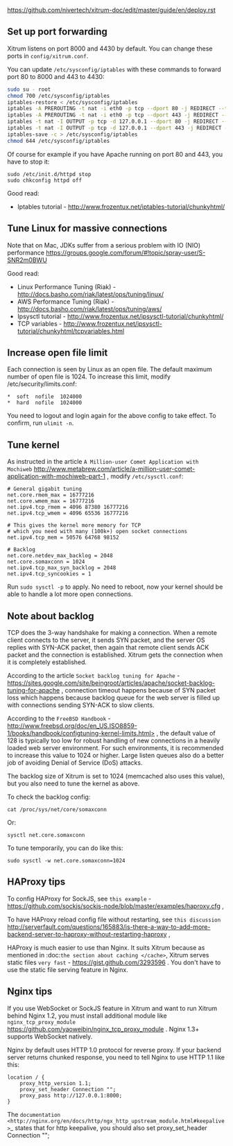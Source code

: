
https://github.com/nivertech/xitrum-doc/edit/master/guide/en/deploy.rst


Set up port forwarding
----------------------

Xitrum listens on port 8000 and 4430 by default.
You can change these ports in `config/xitrum.conf`.

You can update `/etc/sysconfig/iptables` with these commands to forward port
80 to 8000 and 443 to 4430:

``` bash
sudo su - root
chmod 700 /etc/sysconfig/iptables
iptables-restore < /etc/sysconfig/iptables
iptables -A PREROUTING -t nat -i eth0 -p tcp --dport 80 -j REDIRECT --to-port 8000
iptables -A PREROUTING -t nat -i eth0 -p tcp --dport 443 -j REDIRECT --to-port 4430
iptables -t nat -I OUTPUT -p tcp -d 127.0.0.1 --dport 80 -j REDIRECT --to-ports 8000
iptables -t nat -I OUTPUT -p tcp -d 127.0.0.1 --dport 443 -j REDIRECT --to-ports 4430
iptables-save -c > /etc/sysconfig/iptables
chmod 644 /etc/sysconfig/iptables
```


Of course for example if you have Apache running on port 80 and 443, you have to stop it:

```
sudo /etc/init.d/httpd stop
sudo chkconfig httpd off
```

Good read:

* Iptables tutorial - http://www.frozentux.net/iptables-tutorial/chunkyhtml/


Tune Linux for massive connections
----------------------------------

Note that on Mac, JDKs suffer from a serious problem with IO (NIO) performance https://groups.google.com/forum/#!topic/spray-user/S-SNR2m0BWU

Good read:

* Linux Performance Tuning (Riak) - http://docs.basho.com/riak/latest/ops/tuning/linux/
* AWS Performance Tuning (Riak) - http://docs.basho.com/riak/latest/ops/tuning/aws/
* Ipsysctl tutorial - http://www.frozentux.net/ipsysctl-tutorial/chunkyhtml/
* TCP variables - http://www.frozentux.net/ipsysctl-tutorial/chunkyhtml/tcpvariables.html


Increase open file limit
------------------------

Each connection is seen by Linux as an open file.
The default maximum number of open file is 1024.
To increase this limit, modify /etc/security/limits.conf:


```
*  soft  nofile  1024000
*  hard  nofile  1024000
```


You need to logout and login again for the above config to take effect.
To confirm, run `ulimit -n`.


Tune kernel
-----------

As instructed in the article `A Million-user Comet Application with Mochiweb` http://www.metabrew.com/article/a-million-user-comet-application-with-mochiweb-part-1 ,
modify `/etc/sysctl.conf`:


```
# General gigabit tuning
net.core.rmem_max = 16777216
net.core.wmem_max = 16777216
net.ipv4.tcp_rmem = 4096 87380 16777216
net.ipv4.tcp_wmem = 4096 65536 16777216

# This gives the kernel more memory for TCP
# which you need with many (100k+) open socket connections
net.ipv4.tcp_mem = 50576 64768 98152

# Backlog
net.core.netdev_max_backlog = 2048
net.core.somaxconn = 1024
net.ipv4.tcp_max_syn_backlog = 2048
net.ipv4.tcp_syncookies = 1
```


Run `sudo sysctl -p` to apply.
No need to reboot, now your kernel should be able to handle a lot more open connections.


Note about backlog
------------------

TCP does the 3-way handshake for making a connection.
When a remote client connects to the server,
it sends SYN packet, and the server OS replies with SYN-ACK packet,
then again that remote client sends ACK packet and the connection is established.
Xitrum gets the connection when it is completely established.

According to the article
`Socket backlog tuning for Apache` - https://sites.google.com/site/beingroot/articles/apache/socket-backlog-tuning-for-apache ,
connection timeout happens because of SYN packet loss which happens because
backlog queue for the web server is filled up with connections sending SYN-ACK
to slow clients.

According to the
`FreeBSD Handbook` - http://www.freebsd.org/doc/en_US.ISO8859-1/books/handbook/configtuning-kernel-limits.html> ,
the default value of 128 is typically too low for robust handling of new
connections in a heavily loaded web server environment. For such environments,
it is recommended to increase this value to 1024 or higher.
Large listen queues also do a better job of avoiding Denial of Service (DoS) attacks.

The backlog size of Xitrum is set to 1024 (memcached also uses this value),
but you also need to tune the kernel as above.

To check the backlog config:

    cat /proc/sys/net/core/somaxconn

Or:

    sysctl net.core.somaxconn

To tune temporarily, you can do like this:

    sudo sysctl -w net.core.somaxconn=1024



HAProxy tips
------------

To config HAProxy for SockJS, see `this example` - https://github.com/sockjs/sockjs-node/blob/master/examples/haproxy.cfg ,

To have HAProxy reload config file without restarting, see `this discussion`  http://serverfault.com/questions/165883/is-there-a-way-to-add-more-backend-server-to-haproxy-without-restarting-haproxy ,

HAProxy is much easier to use than Nginx. It suits Xitrum because as mentioned in
:doc:`the section about caching </cache>`, Xitrum serves static files
`very fast` - https://gist.github.com/3293596 . You don't have to use the static file
serving feature in Nginx.


Nginx tips
----------

If you use WebSocket or SockJS feature in Xitrum and want to run Xitrum behind
Nginx 1.2, you must install additional module like
`nginx_tcp_proxy_module`  https://github.com/yaoweibin/nginx_tcp_proxy_module .
Nginx 1.3+ supports WebSocket natively.

Nginx by default uses HTTP 1.0 protocol for reverse proxy. If your backend server
returns chunked response, you need to tell Nginx to use HTTP 1.1 like this:

```
location / {
    proxy_http_version 1.1;
    proxy_set_header Connection "";
    proxy_pass http://127.0.0.1:8000;
}
```

The `documentation <http://nginx.org/en/docs/http/ngx_http_upstream_module.html#keepalive>`_ states that for http keepalive, you should also set proxy_set_header Connection "";


